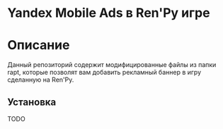 # Yandex Mobile Ads в Ren'Py игре

# Описание
Данный репозиторий содержит модифицированные файлы из папки rapt, которые позволят вам добавить рекламный баннер в игру сделанную на Ren'Py.

## Установка
TODO
